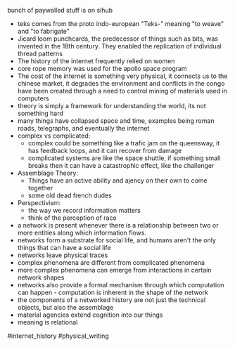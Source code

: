 bunch of paywalled stuff is on sihub

- teks comes from the proto indo-european "Teks-" meaning "to weave" and "to fabrigate"
- Jicard loom punchcards, the predecessor of things such as bits, was invented in the 18th century. They enabled the replication of individual thread patterns 
- The history of the internet frequently relied on women
- core rope memory was used for the apollo space program 
- The cost of the internet is something very physical, it connects us to the chinese market, it degrades the environment and conflicts in the congo have been created through a need to control mining of materials used in computers
- theory is simply a framework for understanding the world, its not something hard 
- many things have collapsed space and time, examples being roman roads, telegraphs, and eventually the internet 
- complex vs complicated: 
	- complex could be something like a trafic jam on the queensway, it has feedback loops, and it can recover from damage
	- complicated systems are like the space shuttle, if something small breaks then it can have a catastrophic effect, like the challenger 
- Assemblage Theory:
	- Things have an active ability and ajency on their own to come together 
	- some old dead french dudes 
- Perspectivism:
	- the way we record information matters
	- think of the perception of race 
- a network is present whenever there is a relationship between two or more entities along which information flows. 
- networks form a substrate for social life, and humans aren't the only things that can have a social life 
- networks leave physical traces 
- complex phenomena are different from complicated phenomena 
- more complex phenomena can emerge from interactions in certain network shapes 
- networks also provide a formal mechanism through which computation can happen - computation is inherent in the shape of the network 
- the components of a networked history are not just the technical objects, but also the assemblage 
- material agencies extend cognition into our things 
- meaning is relational 

#internet_history 
#physical_writing 


